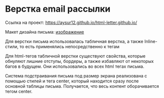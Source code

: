 # Верстка email рассылки

Ссылка на проект: https://aysur12.github.io/html-letter.github.io/

Макет дизайна письма:
[изображение](https://github.com/aysur12/html-letter.github.io/blob/main/email-template-psd.png)

Для верстки письма использовалась табличная верстка, а также Inline-стили, то есть применялись непосредственно к тегам 

Для html-тегов табличной верстки существуют свойства, которые обнуляют лишние отступы, бордеры, а также избавляют от некоторых багов в будущем. Они использовались во всех html тегах письма.

Система подстраивания письма под размер экрана реализована с помощью стилей и тега center, который находится сразу после основной таблицы письма. Получается, что весь контент оборачивается тегом center.